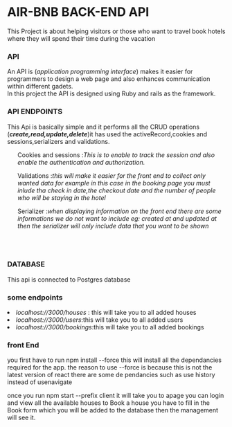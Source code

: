 <h1>AIR-BNB BACK-END API</h1>
<p>This Project is about helping visitors or those who want to travel book hotels where they will spend their time during the vacation</p>
<h3>API</h3>
<p>An API is (<i>application programming interface</i>) makes it easier for programmers to design a web page and also enhances communication within different gadets.</br>
In this project the API is designed using Ruby and rails as the framework.</p>
<h3>API ENDPOINTS</h3>
<p> This Api is basically simple and it performs all the CRUD operations (<i><b>create,read,update,delete</b></i>)it has used the activeRecord,cookies and sessions,serializers and validations.</p>
<ul>Cookies and sessions :<i>This is to enable to track the session and also enable the authentication and authorization.</i></ul>
<ul>Validations :<i>this will make it easier for the front end to collect only wanted data for example in this case in the booking page you must inlude tha check in date,the checkout date and the number of people who will be staying in the hotel</i></ul>
<ul>Serializer :<i>when displaying information on the front end there are some informations we do not want to include eg: created at and updated at then the serializer will only include data that you want to be shown</i></ul>
</br>
</br>
 <h3>DATABASE</h3>
 <p>This api is connected to Postgres database</p>
 <h3>some endpoints</h3>
 <li><i><a>localhost://3000/houses</a></i> : this will take you to all added houses</li>
 <li><i>localhost://3000/users</i>:this will take you to all added users</li>
 <li><i>localhost://3000/bookings</i>:this will take you to all added bookings</li>

 <h3>front End</h3>
<p> you first have to run npm install --force this will install all the dependancies required for the app.
 the reason to use --force is because this is not the latest version of react there are some de pendancies such as use history instead of usenavigate</p>
<p>
 once you run npm start --prefix client it will take you to apage you can login and view all the available houses to Book a house you have to fill in the Book form which you will be added to the database then the management will see it.</p>